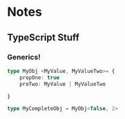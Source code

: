 # Notes

## TypeScript Stuff

### Generics!

```typescript
type MyObj <MyValue, MyValueTwo>= {
    propOne: true
    proTwo: MyValue | MyValueTwo

}

type MyCompleteObj = MyObj<false, 2>

```